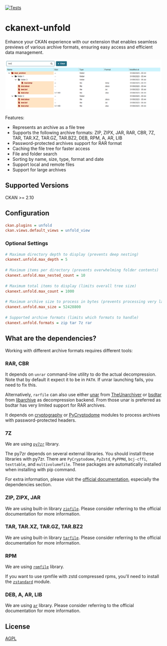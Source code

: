 [![Tests](https://github.com/DataShades/ckanext-unfold/actions/workflows/test.yml/badge.svg)](https://github.com/DataShades/ckanext-unfold/actions/workflows/test.yml)

# ckanext-unfold

Enhance your CKAN experience with our extension that enables seamless previews of various archive formats, ensuring easy access and efficient data management.

![Plugin presentation](doc/image.png)

Features:
- Represents an archive as a file tree
- Supports the following archive formats: ZIP, ZIPX, JAR, RAR, CBR, 7Z, TAR, TAR.XZ, TAR.GZ, TAR.BZ2, DEB, RPM, A, AR, LIB
- Password-protected archives support for RAR format
- Caching the file tree for faster access
- File and folder search
- Sorting by name, size, type, format and date
- Support local and remote files
- Support for large archives

## Supported Versions

CKAN >= 2.10

## Configuration

```ini
ckan.plugins = unfold
ckan.views.default_views = unfold_view
```

### Optional Settings

```ini
# Maximum directory depth to display (prevents deep nesting)
ckanext.unfold.max_depth = 5

# Maximum items per directory (prevents overwhelming folder contents)
ckanext.unfold.max_nested_count = 10

# Maximum total items to display (limits overall tree size)
ckanext.unfold.max_count = 1000

# Maximum archive size to process in bytes (prevents processing very large files)
ckanext.unfold.max_size = 52428800

# Supported archive formats (limits which formats to handle)
ckanext.unfold.formats = zip tar 7z rar
```

## What are the dependencies?

Working with different archive formats requires different tools:

### RAR, CBR

It depends on `unrar` command-line utility to do the actual decompression. Note that by default it expect it to be in `PATH`.
If unrar launching fails, you need to fix this.

Alternatively, `rarfile` can also use either [unar](https://theunarchiver.com/command-line) from [TheUnarchiver](https://theunarchiver.com/) or
[bsdtar](https://github.com/libarchive/libarchive/wiki/ManPageBsdtar1) from [libarchive](https://www.libarchive.org/) as
decompression backend. From those unar is preferred as bsdtar has very limited support for RAR archives.

It depends on [cryptography](https://pypi.org/project/cryptography/) or [PyCryptodome](https://pypi.org/project/pycryptodome/)
modules to process archives with password-protected headers.

### 7Z

We are using [`py7zr`](https://py7zr.readthedocs.io/) library.

The py7zr depends on several external libraries. You should install these libraries with py7zr.
There are `PyCryptodome`, `PyZstd`, `PyPPMd`, `bcj-cffi`, `texttable`, and `multivolumefile`.
These packages are automatically installed when installing with pip command.

For extra information, please visit the [official documentation](https://py7zr.readthedocs.io/en/latest/user_guide.html#dependencies),
especially the dependencies section.

### ZIP, ZIPX, JAR

We are using built-in library [`zipfile`](https://docs.python.org/3/library/zipfile.html). Please consider referring to the official documentation for more information.

### TAR, TAR.XZ, TAR.GZ, TAR.BZ2

We are using built-in library [`tarfile`](https://docs.python.org/3/library/tarfile.html). Please consider referring to the official documentation for more information.

### RPM

We are using [`rpmfile`](https://github.com/srossross/rpmfile) library.

If you want to use rpmfile with zstd compressed rpms, you'll need to install the [`zstandard`](https://pypi.org/project/zstandard/) module.

### DEB, A, AR, LIB

We are using [`ar`](https://github.com/vidstige/ar) library. Please consider referring to the official documentation for more information.

## License

[AGPL](https://www.gnu.org/licenses/agpl-3.0.en.html)

